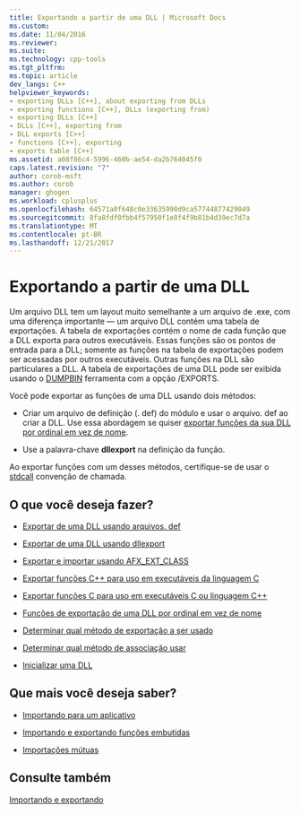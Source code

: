 ```yaml
---
title: Exportando a partir de uma DLL | Microsoft Docs
ms.custom: 
ms.date: 11/04/2016
ms.reviewer: 
ms.suite: 
ms.technology: cpp-tools
ms.tgt_pltfrm: 
ms.topic: article
dev_langs: C++
helpviewer_keywords:
- exporting DLLs [C++], about exporting from DLLs
- exporting functions [C++], DLLs (exporting from)
- exporting DLLs [C++]
- DLLs [C++], exporting from
- DLL exports [C++]
- functions [C++], exporting
- exports table [C++]
ms.assetid: a08f86c4-5996-460b-ae54-da2b764045f0
caps.latest.revision: "7"
author: corob-msft
ms.author: corob
manager: ghogen
ms.workload: cplusplus
ms.openlocfilehash: 64571a0f648c0e33635990d9ca57744877429049
ms.sourcegitcommit: 8fa8fdf0fbb4f57950f1e8f4f9b81b4d39ec7d7a
ms.translationtype: MT
ms.contentlocale: pt-BR
ms.lasthandoff: 12/21/2017
---
```

# <a name="exporting-from-a-dll"></a>Exportando a partir de uma DLL  
  
Um arquivo DLL tem um layout muito semelhante a um arquivo de .exe, com uma diferença importante — um arquivo DLL contém uma tabela de exportações. A tabela de exportações contém o nome de cada função que a DLL exporta para outros executáveis. Essas funções são os pontos de entrada para a DLL; somente as funções na tabela de exportações podem ser acessadas por outros executáveis. Outras funções na DLL são particulares a DLL. A tabela de exportações de uma DLL pode ser exibida usando o [DUMPBIN](../build/reference/dumpbin-reference.md) ferramenta com a opção /EXPORTS.  
  
 Você pode exportar as funções de uma DLL usando dois métodos:  
  
-   Criar um arquivo de definição (. def) do módulo e usar o arquivo. def ao criar a DLL. Use essa abordagem se quiser [exportar funções da sua DLL por ordinal em vez de nome](../build/exporting-functions-from-a-dll-by-ordinal-rather-than-by-name.md).  
  
-   Use a palavra-chave **dllexport** na definição da função.  
  
 Ao exportar funções com um desses métodos, certifique-se de usar o [stdcall](../cpp/stdcall.md) convenção de chamada.  
  
## <a name="what-do-you-want-to-do"></a>O que você deseja fazer?  
  
-   [Exportar de uma DLL usando arquivos. def](../build/exporting-from-a-dll-using-def-files.md)  
  
-   [Exportar de uma DLL usando dllexport](../build/exporting-from-a-dll-using-declspec-dllexport.md)  
  
-   [Exportar e importar usando AFX_EXT_CLASS](../build/exporting-and-importing-using-afx-ext-class.md)  
  
-   [Exportar funções C++ para uso em executáveis da linguagem C](../build/exporting-cpp-functions-for-use-in-c-language-executables.md)  
  
-   [Exportar funções C para uso em executáveis C ou linguagem C++](../build/exporting-c-functions-for-use-in-c-or-cpp-language-executables.md)  
  
-   [Funções de exportação de uma DLL por ordinal em vez de nome](../build/exporting-functions-from-a-dll-by-ordinal-rather-than-by-name.md)  
  
-   [Determinar qual método de exportação a ser usado](../build/determining-which-exporting-method-to-use.md)  
  
-   [Determinar qual método de associação usar](../build/linking-an-executable-to-a-dll.md#determining-which-linking-method-to-use)  
  
-   [Inicializar uma DLL](../build/run-time-library-behavior.md#initializing-a-dll)  
  
## <a name="what-do-you-want-to-know-more-about"></a>Que mais você deseja saber?  
  
-   [Importando para um aplicativo](../build/importing-into-an-application.md)  
  
-   [Importando e exportando funções embutidas](../build/importing-and-exporting-inline-functions.md)  
  
-   [Importações mútuas](../build/mutual-imports.md)  
  
## <a name="see-also"></a>Consulte também  
 [Importando e exportando](../build/importing-and-exporting.md)